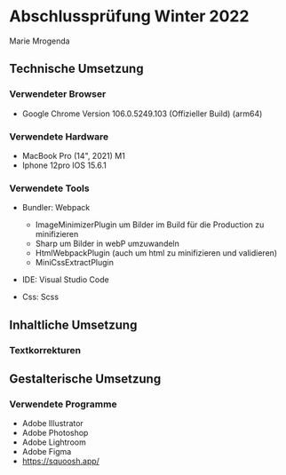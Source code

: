 # Abschlussprüfung Winter 2022

Marie Mrogenda

## Technische Umsetzung

### Verwendeter Browser

- Google Chrome Version 106.0.5249.103 (Offizieller Build) (arm64)

### Verwendete Hardware

- MacBook Pro (14", 2021) M1
- Iphone 12pro IOS 15.6.1

### Verwendete Tools

- Bundler: Webpack

  - ImageMinimizerPlugin um Bilder im Build für die Production zu minifizieren
  - Sharp um Bilder in webP umzuwandeln
  - HtmlWebpackPlugin (auch um html zu minifizieren und validieren)
  - MiniCssExtractPlugin

- IDE: Visual Studio Code

- Css: Scss

## Inhaltliche Umsetzung

### Textkorrekturen

## Gestalterische Umsetzung

### Verwendete Programme

- Adobe Illustrator
- Adobe Photoshop
- Adobe Lightroom
- Adobe Figma
- https://squoosh.app/
